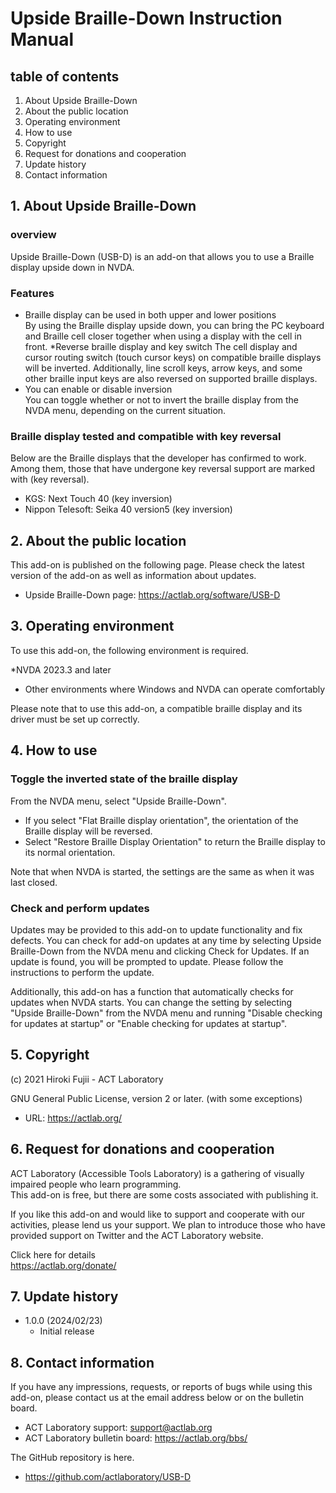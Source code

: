 # Upside Braille-Down Instruction Manual


## table of contents

1. About Upside Braille-Down
2. About the public location
3. Operating environment
4. How to use
5. Copyright
6. Request for donations and cooperation
7. Update history
8. Contact information


## 1. About Upside Braille-Down

### overview

Upside Braille-Down (USB-D) is an add-on that allows you to use a Braille display upside down in NVDA.

### Features

* Braille display can be used in both upper and lower positions<br>
     By using the Braille display upside down, you can bring the PC keyboard and Braille cell closer together when using a display with the cell in front.
*Reverse braille display and key switch
     The cell display and cursor routing switch (touch cursor keys) on compatible braille displays will be inverted.
     Additionally, line scroll keys, arrow keys, and some other braille input keys are also reversed on supported braille displays.
* You can enable or disable inversion<br>
     You can toggle whether or not to invert the braille display from the NVDA menu, depending on the current situation.

### Braille display tested and compatible with key reversal

Below are the Braille displays that the developer has confirmed to work.
Among them, those that have undergone key reversal support are marked with (key reversal).

* KGS: Next Touch 40 (key inversion)
* Nippon Telesoft: Seika 40 version5 (key inversion)

## 2. About the public location

This add-on is published on the following page.
Please check the latest version of the add-on as well as information about updates.

* Upside Braille-Down page: <a href="https://actlab.org/software/USB-D">https://actlab.org/software/USB-D</a>

## 3. Operating environment

To use this add-on, the following environment is required.

*NVDA 2023.3 and later
* Other environments where Windows and NVDA can operate comfortably

Please note that to use this add-on, a compatible braille display and its driver must be set up correctly.

## 4. How to use

### Toggle the inverted state of the braille display

From the NVDA menu, select "Upside Braille-Down".

* If you select "Flat Braille display orientation", the orientation of the Braille display will be reversed.
* Select "Restore Braille Display Orientation" to return the Braille display to its normal orientation.

Note that when NVDA is started, the settings are the same as when it was last closed.


### Check and perform updates

Updates may be provided to this add-on to update functionality and fix defects.
You can check for add-on updates at any time by selecting Upside Braille-Down from the NVDA menu and clicking Check for Updates.
If an update is found, you will be prompted to update. Please follow the instructions to perform the update.

Additionally, this add-on has a function that automatically checks for updates when NVDA starts.
You can change the setting by selecting "Upside Braille-Down" from the NVDA menu and running "Disable checking for updates at startup" or "Enable checking for updates at startup".

## 5. Copyright

(c) 2021 Hiroki Fujii - ACT Laboratory

GNU General Public License, version 2 or later. (with some exceptions)

* URL: <a href="https://actlab.org/">https://actlab.org/</a>


## 6. Request for donations and cooperation

ACT Laboratory (Accessible Tools Laboratory) is a gathering of visually impaired people who learn programming. <br>
This add-on is free, but there are some costs associated with publishing it.

If you like this add-on and would like to support and cooperate with our activities, please lend us your support.
We plan to introduce those who have provided support on Twitter and the ACT Laboratory website.

Click here for details<br>
<a href="https://actlab.org/donate/">https://actlab.org/donate/</a>


## 7. Update history

* 1.0.0 (2024/02/23)
     * Initial release

## 8. Contact information

If you have any impressions, requests, or reports of bugs while using this add-on, please contact us at the email address below or on the bulletin board.

* ACT Laboratory support: support@actlab.org
* ACT Laboratory bulletin board: <a href="https://actlab.org/bbs/">https://actlab.org/bbs/</a>

The GitHub repository is here.

* <a href="https://github.com/actlaboratory/USB-D">https://github.com/actlaboratory/USB-D</a>